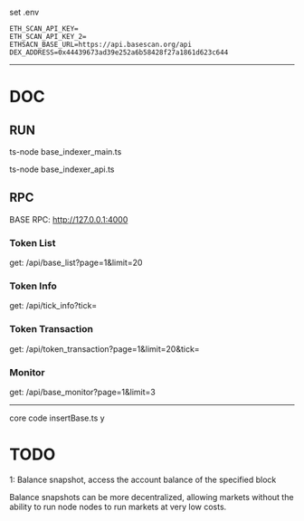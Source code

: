 

set .env

```
ETH_SCAN_API_KEY=
ETH_SCAN_API_KEY_2=
ETHSACN_BASE_URL=https://api.basescan.org/api
DEX_ADDRESS=0x44439673ad39e252a6b58428f27a1861d623c644
```


-----

# DOC

## RUN

ts-node  base_indexer_main.ts

ts-node  base_indexer_api.ts


## RPC

BASE RPC: http://127.0.0.1:4000


### Token List

get: /api/base_list?page=1&limit=20

### Token Info

get: /api/tick_info?tick=<token name>

### Token Transaction

get: /api/token_transaction?page=1&limit=20&tick=<token name>


### Monitor

get: /api/base_monitor?page=1&limit=3


-----

core code
insertBase.ts
y

# TODO

1:
Balance snapshot, access the account balance of the specified block

Balance snapshots can be more decentralized, allowing markets without the ability to run node nodes to run markets at very low costs.


